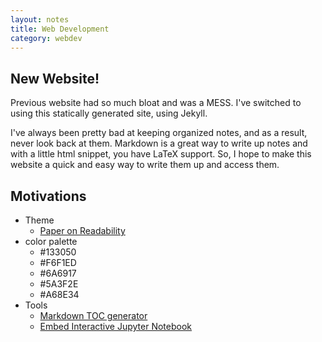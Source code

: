 ```yaml
---
layout: notes
title: Web Development
category: webdev
---
```


## New Website!

Previous website had so much bloat and was a MESS. I've switched to using this statically generated site, using Jekyll.

I've always been pretty bad at keeping organized notes, and as a result, never look back at them. Markdown is a great way to write up notes and with a little html snippet, you have LaTeX support. So, I hope to make this website a quick and easy way to write them up and access them. 

## Motivations 

+ Theme 
  - [Paper on Readability](https://www.cs.cmu.edu/~jbigham/pubs/pdfs/2017/colors.pdf)
+ color palette
  - #133050
  - #F6F1ED
  - #6A6917
  - #5A3F2E
  - #A68E34
+ Tools 
  - [Markdown TOC generator](https://github.com/ekalinin/github-markdown-toc)
  - [Embed Interactive Jupyter Notebook](https://elc.github.io/posts/embed-interactive-notebooks/)
